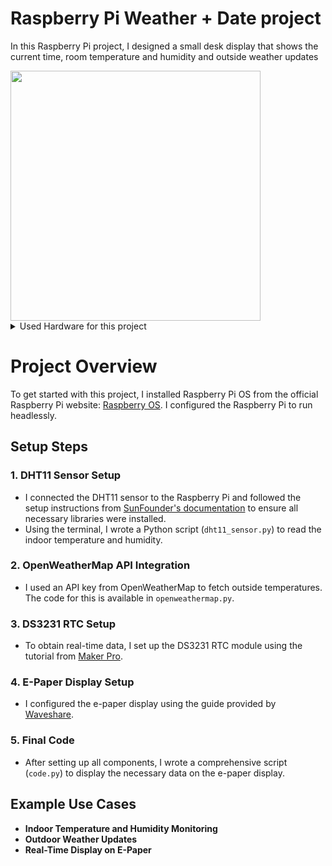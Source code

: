 # Raspberry Pi Weather + Date project

In this Raspberry Pi project, I designed a small desk display that shows the current time, room temperature and humidity and outside weather updates

<img src="https://github.com/user-attachments/assets/3bb918e6-a601-4374-a3b2-8072e0ca0a2f" width="400" /> 

<details>
<summary>Used Hardware for this project</summary>

|Items | Use case |
|-----:|-----------|
|Raspberry Pi Zero 2 W +  ||
|DHT11  | inside temperarture and humidity    |
|DS3231  | a real time clock + date       |
|4.2" Waveshare e-paper display  | to display the information|
|Openweathermap API | to get outside weather information |

</details>

# Project Overview
To get started with this project, I installed Raspberry Pi OS from the official Raspberry Pi website: [Raspberry OS](https://www.raspberrypi.com/software/). I configured the Raspberry Pi to run headlessly.

## Setup Steps

### 1. DHT11 Sensor Setup
- I connected the DHT11 sensor to the Raspberry Pi and followed the setup instructions from [SunFounder's documentation](https://docs.sunfounder.com/projects/umsk/en/latest/05_raspberry_pi/pi_lesson19_dht11.html) to ensure all necessary libraries were installed.
- Using the terminal, I wrote a Python script (`dht11_sensor.py`) to read the indoor temperature and humidity.

### 2. OpenWeatherMap API Integration
- I used an API key from OpenWeatherMap to fetch outside temperatures. The code for this is available in `openweathermap.py`.

### 3. DS3231 RTC Setup
- To obtain real-time data, I set up the DS3231 RTC module using the tutorial from [Maker Pro](https://maker.pro/raspberry-pi/tutorial/how-to-add-an-rtc-module-to-raspberry-pi).

### 4. E-Paper Display Setup
- I configured the e-paper display using the guide provided by [Waveshare](https://www.waveshare.com/wiki/4.2inch_e-Paper_Module_Manual#Working_With_Raspberry_Pi).

### 5. Final Code
- After setting up all components, I wrote a comprehensive script (`code.py`) to display the necessary data on the e-paper display.

## Example Use Cases
- **Indoor Temperature and Humidity Monitoring**
- **Outdoor Weather Updates**
- **Real-Time Display on E-Paper**
